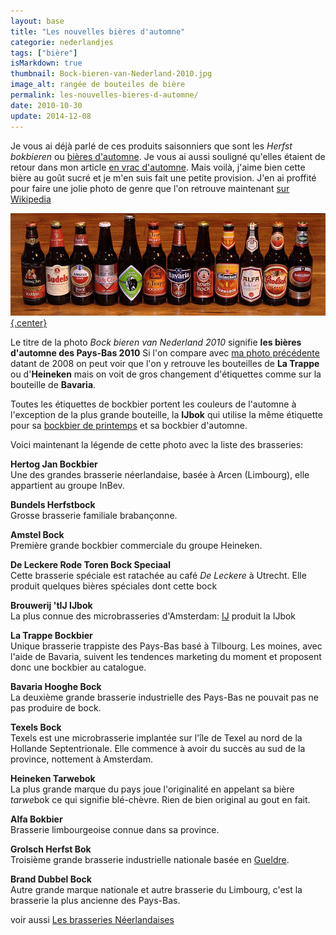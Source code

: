 ```yaml
---
layout: base
title: "Les nouvelles bières d'automne"
categorie: nederlandjes
tags: ["bière"]
isMarkdown: true
thumbnail: Bock-bieren-van-Nederland-2010.jpg
image_alt: rangée de bouteiles de bière
permalink: les-nouvelles-bieres-d-automne/
date: 2010-10-30
update: 2014-12-08
---
```


Je vous ai déjà parlé de ces produits saisonniers que sont les *Herfst bokbieren* ou [bières d'automne](/la-herfst-bokbier-biere-d-automne). Je vous ai aussi souligné qu'elles étaient de retour dans mon article [en vrac d'automne](/en-vrac-et-en-automne). Mais voilà, j'aime bien cette bière au goût sucré et je m'en suis fait une petite provision. J'en ai proffité pour faire une jolie photo de genre que l'on retrouve maintenant [sur Wikipedia](/les-nouvelles-bieres-d-automne)

[![12 bières d'automne des Pays Bas bien allignées](Bock-bieren-van-Nederland-2010.jpg){.center}](http://commons.wikimedia.org/wiki/File:Bock-bieren-van-Nederland-2010.jpg)

<!--excerpt-->

Le titre de la photo *Bock bieren van Nederland 2010* signifie **les bières d'automne des Pays-Bas 2010** Si l'on compare avec [ma photo précédente](http://commons.wikimedia.org/wiki/File:Bock-bieren-van-Nederland.jpg) datant de 2008 on peut voir que l'on y retrouve les bouteilles de **La Trappe** ou d'**Heineken** mais on voit de gros changement d'étiquettes comme sur la bouteille de **Bavaria**.

Toutes les étiquettes de bockbier portent les couleurs de l'automne à l'exception de la plus grande bouteille, la **IJbok** qui utilise la même étiquette pour sa [bockbier de printemps](/printemps-en-vrac-et-en-retard) et sa bockbier d'automne.

Voici maintenant la légende de cette photo avec la liste des brasseries:

**Hertog Jan Bockbier**  
Une des grandes brasserie néerlandaise, basée à Arcen (Limbourg), elle appartient au groupe InBev.

**Bundels Herfstbock**  
Grosse brasserie familiale brabançonne. 

**Amstel Bock**  
Première grande bockbier commerciale du groupe Heineken.

**De Leckere Rode Toren Bock Speciaal**  
Cette brasserie spéciale est ratachée au café *De Leckere* à Utrecht. Elle produit quelques bières spéciales dont cette bock

**Brouwerij 'tIJ IJbok**  
La plus connue des microbrasseries d'Amsterdam: [IJ](/nouveau-mot-ij) produit la IJbok 

**La Trappe Bockbier**  
Unique brasserie trappiste des Pays-Bas basé à Tilbourg. Les moines, avec l'aide de Bavaria, suivent les tendences marketing du moment et proposent donc une bockbier au catalogue.

**Bavaria Hooghe Bock**  
La deuxième grande brasserie industrielle des Pays-Bas ne pouvait pas ne pas produire de bock.

**Texels Bock**  
Texels est une microbrasserie implantée sur l'île de Texel au nord de la Hollande Septentrionale. Elle commence à avoir du succès au sud de la province, nottement à Amsterdam.

**Heineken Tarwebok**  
La plus grande marque du pays joue l'originalité en appelant sa bière *tarwe*bok ce qui signifie blé-chèvre. Rien de bien original au gout en fait. 

**Alfa Bokbier**  
Brasserie limbourgeoise connue dans sa province.

**Grolsch Herfst Bok**  
Troisième grande brasserie industrielle nationale basée en [Gueldre](/les-provinces-des-pays-bas).

**Brand Dubbel Bock**  
Autre grande marque nationale et autre brasserie du Limbourg, c'est la brasserie la plus ancienne des Pays-Bas.

voir aussi [Les brasseries Néerlandaises](/les-brasseries-neerlandaises)
